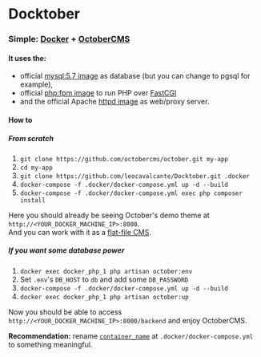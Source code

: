 # Docktober
### Simple: [Docker](https://www.docker.com/) + [OctoberCMS](http://octobercms.com/)

#### It uses the:
- official [mysql:5.7 image](https://hub.docker.com/_/mysql/) as database (but you can change to pgsql for example),
- official [php:fpm image](https://hub.docker.com/_/php/) to run PHP over [FastCGI](https://en.wikipedia.org/wiki/FastCGI)
- and the official Apache [httpd image](https://hub.docker.com/_/httpd/) as web/proxy server.

#### How to

##### From scratch

1. `git clone https://github.com/octobercms/october.git my-app`
2. `cd my-app`
3. `git clone https://github.com/leocavalcante/Docktober.git .docker`
4. `docker-compose -f .docker/docker-compose.yml up -d --build`
5. `docker-compose -f .docker/docker-compose.yml exec php composer install`

Here you should already be seeing October's demo theme at `http://<YOUR_DOCKER_MACHINE_IP>:8000`.<br>
And you can work with it as a [flat-file CMS](https://vimeo.com/172202661).<br>

##### If you want some database power

1. `docker exec docker_php_1 php artisan october:env`
2. Set `.env`'s `DB_HOST` to `db` and add some `DB_PASSWORD`
3. `docker-compose -f .docker/docker-compose.yml up -d --build`
4. `docker exec docker_php_1 php artisan october:up`

Now you should be able to access `http://<YOUR_DOCKER_MACHINE_IP>:8000/backend` and enjoy OctoberCMS.

**Recommendation:** rename [`container_name`](https://docs.docker.com/compose/compose-file/#/container-name) at `.docker/docker-compose.yml` to something meaningful.
